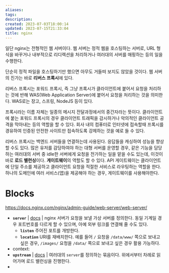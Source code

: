 ```yaml
---
aliases: 
tags: 
description:
created: 2023-07-03T18:00:14
updated: 2023-07-15T21:33:04
title: nginx
---
```

일단 nginx는 전형적인 웹 서버이다. 웹 서버는 정적 웹을 호스팅하는 서버로, URL 형식을 바꾸거나 내부적으로 리디렉션을 처리하거나 여러대의 서버를 매핑하는 등의 일을 수행한다.

단순히 정적 파일을 호스팅하기만 했으면 아무도 거들떠 보지도 않았을 것이다. 웹 서버의 진가는 바로 **리버스 프록시**에 있다.

리버스 프록시는 포워드 프록시, 즉 그냥 프록시가 클라이언트에 붙어서 요청을 처리하는 것에 반해 WAS(Web Application Server)에 붙어서 요청을 처리하는 것을 의미한다. WAS로는 장고, 스프링, NodeJS 등이 있다. 

프록시라는 이름 자체는 일종의 메시지 전달과정에서의 중간자라는 뜻이다. 클라이언트에 붙는 포워드 프록시의 경우 클라이언트 트래픽을 감시하거나 악의적인 클라이언트 공격을 막아내는 등의 역할을 할 수 있다. 회사 내의 컴퓨터로 인터넷에 접속할때 프록시를 경유하여 인증된 안전한 사이트만 접속하도록 강제하는 것을 예로 들 수 있다.

리버스 프록시는 백엔드 서버들을 연결하는데 사용된다. 응답들을 캐싱하여 성능을 향상할 수도 있다. 많은 유저를 감당하여야 하는 대형 서버를 운영할 경우, 같은 기능을 담당하는 여러대의 서버 중 idle한 서버에게 요청을 전가하는 일을 맡을 수도 있는데, 이것이 바로 **로드 밸런싱**이다. **게이트웨이**의 역할도 할 수 있다. API 게이트웨이는 클라이언트에 단일 주소를 제공하고 클라이언트 요청을 적절한 서비스로 라우팅하는 역할을 한다. 하나의 도메인에 여러 서비스(앱)을 제공해야 하는 경우, 게이트웨이를 사용해야한다.

# Blocks

https://docs.nginx.com/nginx/admin-guide/web-server/web-server/

- **`server`** | [docs](https://nginx.org/en/docs/http/ngx_http_core_module.html#server) | nginx 서버가 요청을 보낼 가상 서버를 정의한다. 동일 기계일 경우 포트번호를 다르게 할 수 있으며, 아예 외부 링크를 연결해 줄 수도 있다.
	- **`listen`** 주어진 포트를 개방한다.
	- **`location`** URI를 재배치한다. 예를 들어 `/` 요청을 `/data/www/` 쪽으로 보내고 싶은 경우, `/images/`  요청을 `/data/` 쪽으로 보내고 싶은 경우 활용 가능하다.
- context: 
- **`upstream`** | [docs](https://nginx.org/en/docs/http/ngx_http_upstream_module.html#upstream) | 여러대의 `server`를 정의하는 묶음이다. 위에서부터 차례로 읽어가며 로드 밸런싱을 진행한다.
- 
